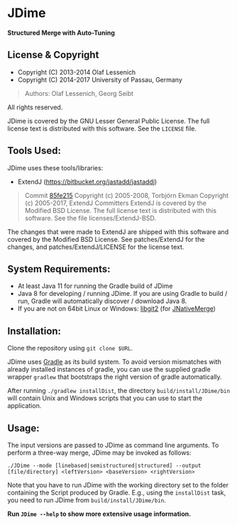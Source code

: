 # JDime  
**Structured Merge with Auto-Tuning**

## License & Copyright
* Copyright (C) 2013-2014 Olaf Lessenich
* Copyright (C) 2014-2017 University of Passau, Germany
> Authors: Olaf Lessenich, Georg Seibt

All rights reserved.

JDime is covered by the GNU Lesser General Public License.
The full license text is distributed with this software. See the `LICENSE` file.

## Tools Used:
JDime uses these tools/libraries:

* ExtendJ (https://bitbucket.org/jastadd/jastaddj)
> Commit [85fe215](https://bitbucket.org/extendj/extendj/commits/85fe215542d5cde4753e10a2b068b394f79d7984)
> Copyright (c) 2005-2008, Torbjörn Ekman
> Copyright (c) 2005-2017, ExtendJ Committers
> ExtendJ is covered by the Modified BSD License.
> The full license text is distributed with this software.
> See the file licenses/ExtendJ-BSD.

The changes that were made to ExtendJ are shipped with this software
and covered by the Modified BSD License.
See patches/ExtendJ for the changes,
and patches/ExtendJ/LICENSE for the license text.

## System Requirements:
* At least Java 11 for running the Gradle build of JDime
* Java 8 for developing / running JDime. If you are using Gradle to build / run, Gradle will automatically discover / download Java 8.
* If you are not on 64bit Linux or Windows: [libgit2](https://libgit2.github.com/) (for [JNativeMerge](https://gitlab.infosun.fim.uni-passau.de/seibt/JNativeMerge))

## Installation:
Clone the repository using `git clone $URL`.

JDime uses [Gradle](https://gradle.org/) as its build system.
To avoid version mismatches with already installed instances of gradle, you can use the supplied gradle wrapper `gradlew` that bootstraps the right version of gradle automatically.

After running `./gradlew installDist`, the directory `build/install/JDime/bin` will contain Unix and Windows scripts that you can use to start the application.

## Usage:
The input versions are passed to JDime as command line arguments. To perform a three-way merge, JDime may be invoked as follows:

`./JDime --mode [linebased|semistructured|structured] --output [file/directory] <leftVersion> <baseVersion> <rightVersion>`

Note that you have to run JDime with the working directory set to the folder containing the Script produced by Gradle.
E.g., using the `installDist` task, you need to run JDime from `build/install/JDime/bin`.

**Run `JDime --help` to show more extensive usage information.**

